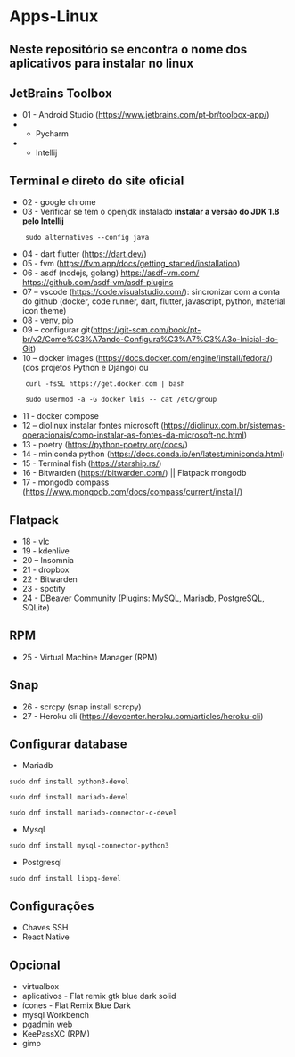 # Apps-Linux
## Neste repositório se encontra o nome dos aplicativos para instalar no linux 

## JetBrains Toolbox
* 01 - Android Studio (https://www.jetbrains.com/pt-br/toolbox-app/)
*    - Pycharm
*    - Intellij

## Terminal e direto do site oficial
* 02 - google chrome 
* 03 - Verificar se tem o openjdk instalado **instalar a versão do JDK 1.8 pelo Intellij**
```
    sudo alternatives --config java 
```
* 04 - dart flutter (https://dart.dev/)
* 05 - fvm (https://fvm.app/docs/getting_started/installation)
* 06 - asdf (nodejs, golang) https://asdf-vm.com/   https://github.com/asdf-vm/asdf-plugins
* 07 – vscode (https://code.visualstudio.com/): sincronizar com a conta do github (docker, code runner, dart, flutter, javascript, python, material icon theme)
* 08 - venv, pip
* 09 – configurar git(https://git-scm.com/book/pt-br/v2/Come%C3%A7ando-Configura%C3%A7%C3%A3o-Inicial-do-Git)
* 10 – docker images (https://docs.docker.com/engine/install/fedora/) (dos projetos Python e Django) ou 
```
    curl -fsSL https://get.docker.com | bash
```

```
    sudo usermod -a -G docker luis -- cat /etc/group
```
* 11 - docker compose
* 12 – diolinux instalar fontes microsoft (https://diolinux.com.br/sistemas-operacionais/como-instalar-as-fontes-da-microsoft-no.html)
* 13 - poetry (https://python-poetry.org/docs/)
* 14 - miniconda python (https://docs.conda.io/en/latest/miniconda.html) 
* 15 - Terminal fish (https://starship.rs/)
* 16 - Bitwarden (https://bitwarden.com/) || Flatpack  mongodb
* 17 - mongodb compass (https://www.mongodb.com/docs/compass/current/install/)


## Flatpack 
* 18 - vlc
* 19 - kdenlive
* 20 – Insomnia
* 21 - dropbox
* 22 - Bitwarden
* 23 - spotify
* 24 - DBeaver Community (Plugins: MySQL, Mariadb, PostgreSQL, SQLite)

## RPM

* 25 - Virtual Machine Manager (RPM)

## Snap 
* 26 - scrcpy (snap install scrcpy)
* 27 - Heroku cli (https://devcenter.heroku.com/articles/heroku-cli)

## Configurar database
* Mariadb 
 ```
 sudo dnf install python3-devel
 ```
 ```
 sudo dnf install mariadb-devel
 ```
 ```
sudo dnf install mariadb-connector-c-devel
 ```
 * Mysql
 ```
 sudo dnf install mysql-connector-python3
 ```
 * Postgresql
 ```
 sudo dnf install libpq-devel
 ```

## Configurações
* Chaves SSH
* React Native

## Opcional
* virtualbox
* aplicativos - Flat remix gtk blue dark solid
* ícones - Flat Remix Blue Dark
* mysql Workbench
* pgadmin web
* KeePassXC (RPM)
* gimp

